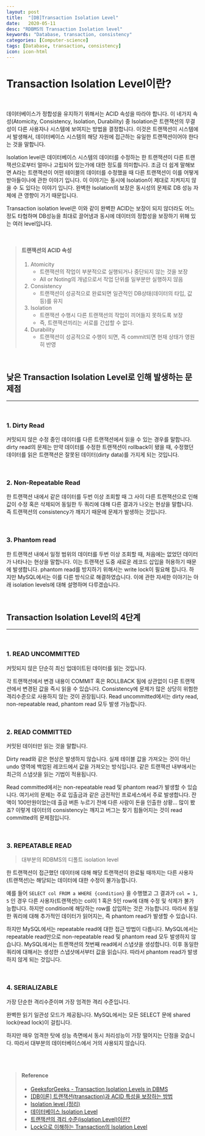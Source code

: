 ```yaml
---
layout: post
title:  "[DB]Transaction Isolation Level"
date:   2020-05-11
desc: "RDBMS의 Transaction Isolation level"
keywords: "Database, transaction, consistency"
categories: [Computer-science]
tags: [Database, transaction, consistency]
icon: icon-html
---
```


# Transaction Isolation Level이란?

<br>

데이터베이스가 정합성을 유지하기 위해서는 ACID 속성을 따라야 합니다. 이 네가지 속성(Atomicity, Consistency, Isolation, Durability) 중 Isolation은 트랜잭션의 무결성이 다른 사용자나 시스템에 보여지는 방법을 결정합니다. 이것은 트랜잭션이 시스템에서 발생해서, 데이터베이스 시스템의 해당 자원에 접근하는 유일한 트랜잭션이어야 한다는 것을 말합니다. 

Isolation level은 데이터베이스 시스템의 데이터를 수정하는 한 트랜잭션이 다른 트랜잭션으로부터 얼마나 고립되어 있는가에 대한 정도를 의미합니다. 조금 더 쉽게 말해보면 A라는 트랜잭션이 어떤 테이블의 데이터를 수정했을 때 다른 트랜잭션이 이를 어떻게 받아들이나에 관한 이야기 입니다. 이 이야기는 동시에 Isolation이 제대로 지켜지지 않을 수 도 있다는 이야기 입니다. 완벽한 Isolation의 보장은 동시성의 문제로 DB 성능 자체에 큰 영향이 가기 때문입니다. 

Transaction isolation level은 이와 같이 완벽한 ACID는 보장이 되지 않더라도 어느정도 타협하며 DB성능을 최대로 끌어냄과 동시에 데이터의 정합성을 보장하기 위해 있는 여러 level입니다.

<br>

> #### 트랜잭션의 ACID 속성
>
> 1. Atomicity
>    - 트랜잭션의 작업이 부분적으로 실행되거나 중단되지 않는 것을 보장
>    - All or Noting의 개념으로서 작업 단위를 일부분만 실행하지 않음
> 2. Consistency
>    - 트랜잭션이 성공적으로 완료되면 일관적인 DB상태(데이터의 타입, 값 등)를 유지
> 3. Isolation
>    - 트랜잭션 수행시 다른 트랜잭션의 작업이 끼어들지 못하도록 보장
>    - 즉, 트랜잭션끼리는 서로를 간섭할 수 없다.
> 4. Durability
>    - 트랜잭션이 성공적으로 수행이 되면, 즉 commit되면 현재 상태가 영원히 반영

<br>

## 낮은 Transaction Isolation Level로 인해 발생하는 문제점

---

<br>

### 1. Dirty Read

커밋되지 않은 수정 중인 데이터를 다른 트랜잭션에서 읽을 수 있는 경우를 말합니다. dirty read의 문제는 만약 데이터를 수정한 트랜잭션이 rollback이 됐을 때, 수정했던 데이터를 읽은 트랜잭션은 잘못된 데이터(dirty data)를 가지게 되는 것입니다.

<br>

### 2. Non-Repeatable Read

한 트랜잭션 내에서 같은 데이터를 두번 이상 조회할 때 그 사이 다른 트랜잭션으로 인해 값이 수정 혹은 삭제되어 동일한 두 쿼리에 대해 다른 결과가 나오는 현상을 말합니다. 즉 트랜잭션의 consistency가 깨지기 때문에 문제가 발생하는 것입니다.

<br>

### 3. Phantom read

한 트랜잭션 내에서 일정 범위의 데이터를 두번 이상 조회할 때, 처음에는 없었던 데이터가 나타나는 현상을 말합니다. 이는 트랜잭션 도중 새로운 레코드 삽입을 허용하기 때문에 발생합니다. phantom read를 방지하기 위해서는 write lock이 필요해 집니다. 하지만 MySQL에서는 이를 다른 방식으로 해결하였습니다. 이에 관한 자세한 이야기는 아래 isolation levels에 대해 설명하며 다루겠습니다.

<br>

## Transaction Isolation Level의 4단계

---

<br>

### 1. READ UNCOMMITTED

커밋되지 않은 단순히 최신 업데이트된 데이터를 읽는 것입니다.

각 트랜잭션에서 변경 내용이 COMMIT 혹은 ROLLBACK 됨에 상관없이 다른 트랜잭션에서 변경된 값을 즉시 읽을 수 있습니다. Consistency에 문제가 많은 상당히 위험한 격리수준으로 사용하지 않는 것이 권장됩니다. Read uncommitted에서는 dirty read, non-repeatable read, phantom read 모두 발생 가능합니다.

<br>

### 2. READ COMMITTED

커밋된 데이터만 읽는 것을 말합니다.

Dirty read와 같은 현상은 발생하지 않습니다. 실제 테이블 값을 가져오는 것이 아닌 undo 영역에 백업된 레코드에서 값을 가져오는 방식입니다. 같은 트랜잭션 내부에서는 최근의 스냅샷을 읽는 기법이 적용됩니다.

Read committed에서는 non-repeatable read 및 phantom read가 발생할 수 있습니다. 여기서의 문제는 주로 입출금과 같은 금전적인 프로세스에서 주로 발생합니다. 잔액이 100만원이었는데 출금 버튼 누르기 전에 다른 사람이 돈을 인출한 상황... 많이 봤죠? 이렇게 데이터의 consistency는 깨지고 버그는 찾기 힘들어지는 것이 read committed의 문제점입니다.

<br>

### 3. REPEATABLE READ

> 대부분의 RDBMS의 디폴트 isolation level

한 트랜잭션이 접근했던 데이터에 대해 해당 트랜잭션이 완료될 때까지는 다른 사용자(트랜잭션)는 해당되는 데이터에 대한 수정이 불가능합니다. 

예를 들어 `SELECT col FROM a WHERE {condition}` 을 수행했고 그 결과가 `col = 1, 5` 인 경우 다른 사용자(트랜잭션)는 col이 1 혹은 5인 row에 대해 수정 및 삭제가 불가능합니다. 하지만 condition에 해당하는 row를 삽입하는 것은 가능합니다. 따라서 동일한 쿼리에 대해 추가적인 데이터가 읽어지는, 즉 phantom read가 발생할 수 있습니다.

하지만 MySQL에서는 repeatable read에 대한 접근 방법이 다릅니다. MySQL에서는 repeatable read만으로 non-repeatable read 및 phantom read 모두 발생하지 않습니다. MySQL에서는 트랜잭션의 첫번째 read에서 스냅샷을 생성합니다. 이후 동일한 쿼리에 대해서는 생성한 스냅샷에서부터 값을 읽습니다. 따라서 phantom read가 발생하지 않게 되는 것입니다. 

<br>

### 4. SERIALIZABLE

가장 단순한 격리수준이며 가장 엄격한 격리 수준입니다.

완벽한 읽기 일관성 모드가 제공됩니다. MySQL에서는 모든 SELECT 문에 shared lock(read lock)이 걸립니다.

하지만 매우 엄격한 탓에 성능 측면에서 동시 처리성능이 가장 떨어지는 단점을 갖습니다. 따라서 대부분의 데이터베이스에서 거의 사용되지 않습니다.

<br>

<br>

> #### Reference
>
> - [GeeksforGeeks - Transaction Isolation Levels in DBMS](https://www.geeksforgeeks.org/transaction-isolation-levels-dbms/)
> -  [[DB이론] 트랜잭션(transaction)과 ACID 특성을 보장하는 방법](https://victorydntmd.tistory.com/129)
> -  [Isolation level (정리)](http://egloos.zum.com/ljlave/v/1530887)
> -  [데이터베이스 Isolation Level](https://effectivesquid.tistory.com/entry/데이터베이스-Isolation-Level)
> - [트랜잭션의 격리 수준(isolation Level)이란?](https://nesoy.github.io/articles/2019-05/Database-Transaction-isolation)
> - [Lock으로 이해하는 Transaction의 Isolation Level](https://suhwan.dev/2019/06/09/transaction-isolation-level-and-lock/)
>

